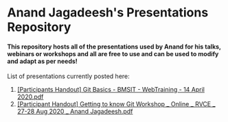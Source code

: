 # Anand Jagadeesh's Presentations Repository

#### This repository hosts all of the presentations used by Anand for his talks, webinars or workshops and all are free to use and can be used to modify and adapt as per needs!

List of presentations currently posted here:
1. [\[Participants Handout\] Git Basics - BMSIT - WebTraining - 14 April 2020.pdf](https://github.com/anandjagadeesh/presentations/raw/master/%5BParticipants%20Handout%5D%20Git%20Basics%20-%20BMSIT%20-%20WebTraining%20-%2014%20April%202020.pdf)
2. [\[Participant Handout\] Getting to know Git Workshop _ Online _ RVCE _ 27-28 Aug 2020 _ Anand Jagadeesh.pdf](https://github.com/anandjagadeesh/presentations/raw/master/%5BParticipant%20Handout%5D%20Getting%20to%20know%20Git%20Workshop%20_%20Online%20_%20RVCE%20_%2027-28%20Aug%202020%20_%20Anand%20Jagadeesh.pdf)
